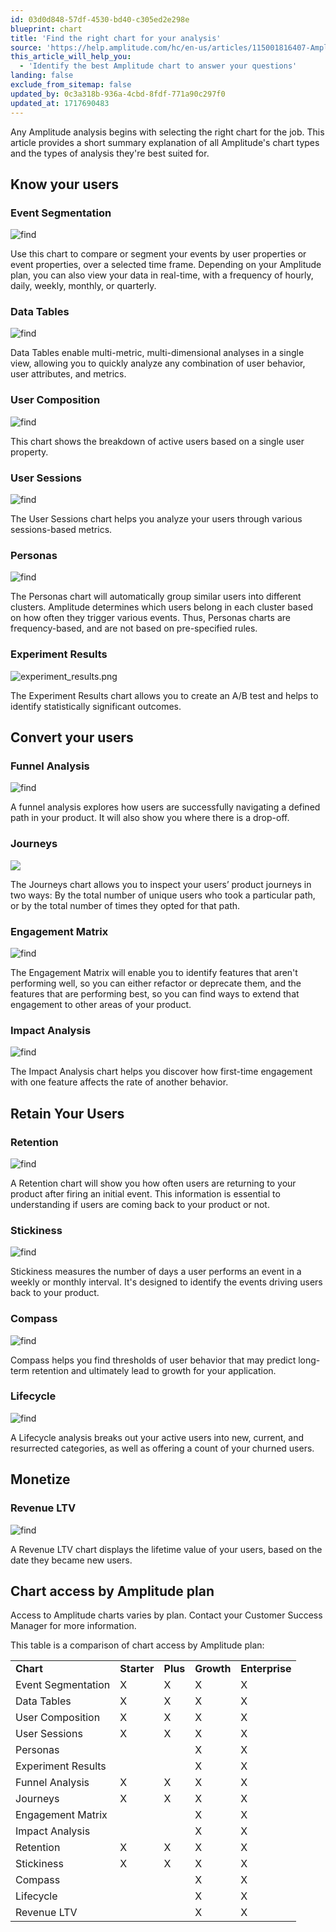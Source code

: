 ```yaml
---
id: 03d0d848-57df-4530-bd40-c305ed2e298e
blueprint: chart
title: 'Find the right chart for your analysis'
source: 'https://help.amplitude.com/hc/en-us/articles/115001816407-Amplitude-s-charts-Find-the-right-one-for-your-analysis'
this_article_will_help_you:
  - 'Identify the best Amplitude chart to answer your questions'
landing: false
exclude_from_sitemap: false
updated_by: 0c3a318b-936a-4cbd-8fdf-771a90c297f0
updated_at: 1717690483
---
```

Any Amplitude analysis begins with selecting the right chart for the job. This article provides a short summary explanation of all Amplitude's chart types and the types of analysis they're best suited for.


## Know your users

### Event Segmentation

![find](/output/img/charts/find.png)

Use this chart to compare or segment your events by user properties or event properties, over a selected time frame. Depending on your Amplitude plan, you can also view your data in real-time, with a frequency of hourly, daily, weekly, monthly, or quarterly.

### Data Tables

![find](/output/img/charts/find.png)

Data Tables enable multi-metric, multi-dimensional analyses in a single view, allowing you to quickly analyze any combination of user behavior, user attributes, and metrics.

### User Composition

![find](/output/img/charts/find.png)

This chart shows the breakdown of active users based on a single user property.

### User Sessions

![find](/output/img/charts/find.png)

The User Sessions chart helps you analyze your users through various sessions-based metrics.

### Personas

![find](/output/img/charts/find.png)

The Personas chart will automatically group similar users into different clusters. Amplitude determines which users belong in each cluster based on how often they trigger various events. Thus, Personas charts are frequency-based, and are not based on pre-specified rules.

### Experiment Results

![experiment_results.png](/output/img/charts/experiment-results-png.png)

The Experiment Results chart allows you to create an A/B test and helps to identify statistically significant outcomes. 

## Convert your users

### Funnel Analysis

![find](/output/img/charts/find.png)

A funnel analysis explores how users are successfully navigating a defined path in your product. It will also show you where there is a drop-off.

### Journeys

![](/output/img/charts/23300578884379)

The Journeys chart allows you to inspect your users’ product journeys in two ways: By the total number of unique users who took a particular path, or by the total number of times they opted for that path.

### Engagement Matrix

![find](/output/img/charts/find.png)

The Engagement Matrix will enable you to identify features that aren't performing well, so you can either refactor or deprecate them, and the features that are performing best, so you can find ways to extend that engagement to other areas of your product.

### Impact Analysis

![find](/output/img/charts/find.png)

The Impact Analysis chart helps you discover how first-time engagement with one feature affects the rate of another behavior.

## Retain Your Users

### Retention

![find](/output/img/charts/find.png)

A Retention chart will show you how often users are returning to your product after firing an initial event. This information is essential to understanding if users are coming back to your product or not.

### Stickiness

![find](/output/img/charts/find.png)

Stickiness measures the number of days a user performs an event in a weekly or monthly interval. It's designed to identify the events driving users back to your product.

### Compass

![find](/output/img/charts/find.png)

Compass helps you find thresholds of user behavior that may predict long-term retention and ultimately lead to growth for your application.

### Lifecycle

![find](/output/img/charts/find.png)

A Lifecycle analysis breaks out your active users into new, current, and resurrected categories, as well as offering a count of your churned users.

## Monetize

### Revenue LTV

![find](/output/img/charts/find.png)

A Revenue LTV chart displays the lifetime value of your users, based on the date they became new users.

## Chart access by Amplitude plan

Access to Amplitude charts varies by plan. Contact your Customer Success Manager for more information.

This table is a comparison of chart access by Amplitude plan:

|  |  |  |  |  |
| --- | --- | --- | --- | --- |
| **Chart** | **Starter** | **Plus** | **Growth** | **Enterprise** |
| Event Segmentation | X | X | X | X |
| Data Tables | X | X | X | X |
| User Composition | X | X | X | X |
| User Sessions | X | X | X | X |
| Personas |  |  | X | X |
| Experiment Results |  |  | X | X |
| Funnel Analysis | X | X | X | X |
| Journeys | X | X | X | X |
| Engagement Matrix |  |  | X | X |
| Impact Analysis |  |  | X | X |
| Retention | X | X | X | X |
| Stickiness | X | X | X | X |
| Compass |  |  | X | X |
| Lifecycle |  |  | X | X |
| Revenue LTV |  |  | X | X |